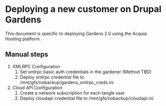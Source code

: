 Deploying a new customer on Drupal Gardens
==========================================
This document is specific to deploying Gardens 2.0 using the Acquia Hosting platform.

Manual steps
------------
1. XMLRPC Configuration
    1. Set xmlrpc basic auth credentials in the gardener (Method TBD)
    1. Deploy xmlrpc credential file to /mnt/gfs/nobackup/gardens_xmlrpc_creds.ini
1. Cloud API Configuration
    1. Create a network subscription for each tangle user
    1. Deploy cloudapi credential file to /mnt/gfs/nobackup/cloudapi.ini

